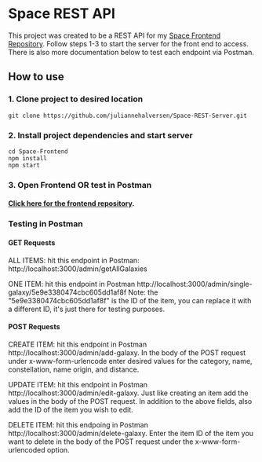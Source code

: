 # Space REST API

This project was created to be a REST API for my [Space Frontend Repository](https://github.com/juliannehalversen/Space-Frontend). Follow steps 1-3 to start the server for the front end to access. There is also more documentation below to test each endpoint via Postman.

## How to use

### 1. Clone project to desired location

```
git clone https://github.com/juliannehalversen/Space-REST-Server.git
```

### 2. Install project dependencies and start server

```
cd Space-Frontend
npm install
npm start
```

### 3. Open Frontend OR test in Postman

#### [Click here for the frontend repository](https://github.com/juliannehalversen/Space-Frontend). 


### Testing in Postman

#### GET Requests
ALL ITEMS: hit this endpoint in Postman: http://localhost:3000/admin/getAllGalaxies

ONE ITEM: hit this endpoint in Postman http://localhost:3000/admin/single-galaxy/5e9e3380474cbc605dd1af8f
Note: the "5e9e3380474cbc605dd1af8f" is the ID of the item, you can replace it with a different ID, it's just there for testing purposes.

#### POST Requests

CREATE ITEM: hit this endpoint in Postman http://localhost:3000/admin/add-galaxy. In the body of the POST request under x-www-form-urlencode enter desired values for the category, name, constellation, name origin, and distance.

UPDATE ITEM: hit this endpoint in Postman http://localhost:3000/admin/edit-galaxy. Just like creating an item add the values in the body of the POST request. In addition to the above fields, also add the ID of the item you wish to edit.

DELETE ITEM: hit this endpoing in Postman http://localhost:3000/admin/delete-galaxy. Enter the item ID of the item you want to delete in the body of the POST request under the x-www-form-urlencoded option. 






